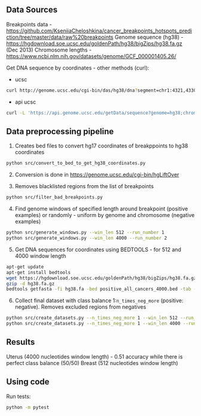 ## Data Sources
Breakpoints data - https://github.com/KseniiaCheloshkina/cancer_breakpoints_hotspots_prediction/tree/master/data/raw%20breakpoints
Genome sequence (hg38) - https://hgdownload.soe.ucsc.edu/goldenPath/hg38/bigZips/hg38.fa.gz (Dec 2013)
Chromosome lengths - https://www.ncbi.nlm.nih.gov/datasets/genome/GCF_000001405.26/

Get DNA sequence by coordinates - other methods (curl):
* ucsc
```bash
curl http://genome.ucsc.edu/cgi-bin/das/hg38/dna?segment=chr1:4321,4330
```
* api ucsc
```bash
curl -L 'https://api.genome.ucsc.edu/getData/sequence?genome=hg38;chrom=chr1;start=4321;end=4330'
```

## Data preprocessing pipeline

1) Creates bed files to convert hg17 coordinates of breakppoints to hg38 coordinates
``` bash
python src/convert_to_bed_to_get_hg38_coordinates.py
```
2) Conversion is done in https://genome.ucsc.edu/cgi-bin/hgLiftOver

3) Removes blacklisted regions from the list of breakpoints
``` bash
python src/filter_bad_breakpoints.py
```

4) Find genome windows of specified length around breakpoint (positive examples) or randomly - uniform by genome and chromosome (negative examples)
``` bash
python src/generate_windows.py --win_len 512 --run_number 1
python src/generate_windows.py --win_len 4000 --run_number 2
```

5) Get DNA sequences for coordinates using BEDTOOLS - for 512 and 4000 window length 
```bash
apt-get update
apt-get install bedtools
wget https://hgdownload.soe.ucsc.edu/goldenPath/hg38/bigZips/hg38.fa.gz
gzip -d hg38.fa.gz
bedtools getfasta -fi hg38.fa -bed positive_all_cancers_4000.bed -tab -fo pos_4000.bed
```

6) Collect final dataset with class balance 1:`n_times_neg_more` (positive: negative). Removes excluded regions from negatives
``` bash
python src/create_datasets.py --n_times_neg_more 1 --win_len 512 --run_number 1
python src/create_datasets.py --n_times_neg_more 1 --win_len 4000 --run_number 2
```

## Results
Uterus (4000 nucleotides window length) - 0.51 accuracy while there is perfect class balance (50/50)
Breast (512 nucleotides window length) 

## Using code

Run tests:
```bash
python -m pytest
```